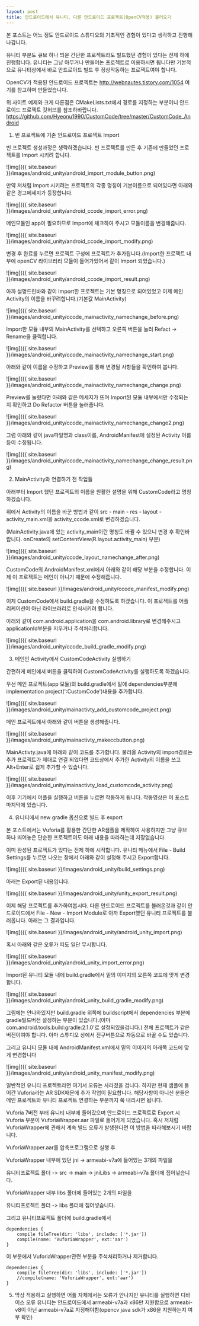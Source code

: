 ```yaml
---
layout: post
title: 안드로이드에서 유니티, 다른 안드로이드 프로젝트(OpenCV적용) 불러오기
---
```


본 포스트는 어느 정도 안드로이드 스튜디오의 기초적인 경험이 있다고 생각하고 진행해 나갑니다.

유니티 부분도 큐브 하나 띄운 간단한 프로젝트라도 빌드했던 경험이 있다는 전제 하에 진행합니다. 유니티는 그냥 아무거나 만들어논 프로젝트로 이용하시면 됩니다만 기본적으로 유니티상에서 바로 안드로이드 빌드 후 정상작동하는 프로젝트여야 합니다.

OpenCV가 적용된 안드로이드 프로젝트는 http://webnautes.tistory.com/1054 여기를 참고하며 만들었습니다.

위 사이트 예제와 크게 다른점은 CMakeLists.txt에서 경로를 지정하는 부분이니 안드로이드 프로젝트 깃허브를 참조하바랍니다. https://github.com/Hyeonu1990/CustomCode/tree/master/CustomCode_Android

1. 빈 프로젝트에 기존 안드로이드 프로젝트 Import

빈 프로젝트 생성과정은 생략하겠습니다. 빈 프로젝트를 만든 후 기존에 만들었던 프로젝트를 Import 시키려 합니다.

![img]({{ site.baseurl }}/images/android_unity/android_import_module_button.png)

만약 저처럼 Import 시키려는 프로젝트의 각종 명칭이 기본이름으로 되어있다면 아래와 같은 경고메세지가 등장합니다.

![img]({{ site.baseurl }}/images/android_unity/android_ccode_import_error.png)

메인모듈인 app이 필요하므로 Import에 체크하여 주시고 모듈이름을 변경해줍니다.

![img]({{ site.baseurl }}/images/android_unity/android_ccode_import_modify.png)

변경 후 완료를 누르면 프로젝트 구성에 프로젝트가 추가됩니다.(Import한 프로젝트 내부에 openCV 라이브러리 모듈이 들어가있어서 같이 Import 되었습니다.)

![img]({{ site.baseurl }}/images/android_unity/android_ccode_import_result.png)

아까 설명드린바와 같이 Import한 프로젝트는 기본 명칭으로 되어있었고 이제 메인 Activity의 이름을 바꾸려합니다.(기본값 MainActivity)

![img]({{ site.baseurl }}/images/android_unity/ccode_mainactivity_namechange_before.png)

Import한 모듈 내부의 MainActivity를 선택하고 오른쪽 버튼을 눌러 Refact -> Rename을 클릭합니다.

![img]({{ site.baseurl }}/images/android_unity/ccode_mainactivity_namechange_start.png)

아래와 같이 이름을 수정하고 Preview를 통해 변경될 사항들을 확인하여 봅니다.

![img]({{ site.baseurl }}/images/android_unity/ccode_mainactivity_namechange_change.png)

Preview를 눌렀다면 아래와 같은 메세지가 뜨며 Import된 모듈 내부에서만 수정되는지 확인하고 Do Refactor 버튼을 눌러줍니다.

![img]({{ site.baseurl }}/images/android_unity/ccode_mainactivity_namechange_change2.png)

그럼 아래와 같이 java파일명과 class이름, AndroidManifest에 설정된 Activity 이름 등이 수정됩니다.

![img]({{ site.baseurl }}/images/android_unity/ccode_mainactivity_namechange_change_result.png)



2. MainActivity와 연결하기 전 작업들

아래부터 Import 했던 프로젝트의 이름을 원활한 설명을 위해 CustomCode라고 명칭하겠습니다.

위에서 Activity의 이름을 바꾼 방법과 같이 src - main - res - layout - activity_main.xml을 activity_ccode.xml로 변경하겠습니다.

(MainActivity.java에 있는 activity_main이란 명칭도 바뀔 수 있으니 변경 후 확인바랍니다. onCreate의 setContentView(R.layout.activity_main) 부분)

![img]({{ site.baseurl }}/images/android_unity/ccode_layout_namechange_after.png)

CustomCode의 AndroidManifest.xml에서 아래와 같이 해당 부분을 수정합니다. 이제 이 프로젝트는 메인이 아니기 때문에 수정해줍니다.

![img]({{ site.baseurl }}/images/android_unity/ccode_manifest_modify.png)

이제 CustomCode에서 build.gradle을 수정하도록 하겠습니다. 이 프로젝트를 어플리케이션이 아닌 라이브러리로 인식시키려 합니다.

아래와 같이 com.android.application을 com.android.library로 변경해주시고 applicationId부분을 지우거나 주석처리합니다.

![img]({{ site.baseurl }}/images/android_unity/ccode_build_gradle_modify.png)



3. 메인인 Activity에서 CustomCodeActivity 실행하기

간편하게 메인에서 버튼을 클릭하여 CustomCodeActivity를 실행하도록 하겠습니다.

우선 메인 프로젝트(app 모듈)의 build.gradle에서 밑에 dependencies부분에 implementation project(':CustomCode')내용을 추가합니다.

![img]({{ site.baseurl }}/images/android_unity/mainactivty_add_customcode_project.png)

메인 프로젝트에서 아래와 같이 버튼을 생성해줍니다.

![img]({{ site.baseurl }}/images/android_unity/mainactivty_makeccbutton.png)

MainActivty.java에 아래와 같이 코드를 추가합니다. 불러올 Activity의 import경로는 추가 프로젝트가 제대로 연결 되었다면 코드상에서 추가한 Activity의 이름을 쓰고 Alt+Enter로 쉽게 추가할 수 있습니다.

![img]({{ site.baseurl }}/images/android_unity/mainactivty_load_customcode_activity.png)

이후 기기에서 어플을 실행하고 버튼을 누르면 작동하게 됩니다. 작동영상은 이 포스트 마지막에 있습니다.



4. 유니티에서 new gradle 옵션으로 빌드 후 export

본 포스트에서는 Vuforia를 활용한 간단한 AR샘플을 제작하여 사용하지만 그냥 큐브 하나 띄어놓은 단순한 프로젝트여도 아래 내용을 따라하는데 지장없습니다.

이미 완성된 프로젝트가 있다는 전제 하에 시작합니다. 유니티 메뉴에서 File - Build Settings를 누르면 나오는 창에서 아래와 같이 설정해 주시고 Export합니다.

![img]({{ site.baseurl }}/images/android_unity/build_settings.png)

아래는 Export된 내용입니다.

![img]({{ site.baseurl }}/images/android_unity/unity_export_result.png)

이제 해당 프로젝트를 추가하여봅시다. 다른 안드로이드 프로젝트를 불러온것과 같이 안드로이드에서 File - New - Import Module로 아까 Export했던 유니티 프로젝트를 불러옵니다. 아래는 그 결과입니다.

![img]({{ site.baseurl }}/images/android_unity/android_unity_import.png)

혹시 아래와 같은 오류가 떠도 일단 무시합니다.

![img]({{ site.baseurl }}/images/android_unity/android_unity_import_error.png)

Import된 유니티 모듈 내에 build.gradle에서 밑의 이미지의 오른쪽 코드에 맞게 변경합니다.

![img]({{ site.baseurl }}/images/android_unity/android_unity_build_gradle_modify.png)

그림에는 안나와있지만 build.gradle 위쪽에 buildscript에서 dependencies 부분에 gradle빌드버전 설정하는 부분이 있습니다.(아마 com.android.tools.build:gradle:2.1.0'로 설정되있을겁니다.) 전체 프로젝트가 같은 버전이여야 합니다. 아마 스튜디오 상에서 전구버튼으로 자동으로 바꿀 수도 있습니다.

그리고 유니티 모듈 내에 AndroidManifest.xml에서 밑의 이미지의 아래쪽 코드에 맞게 변경합니다

![img]({{ site.baseurl }}/images/android_unity/android_unity_manifest_modify.png)

일반적인 유니티 프로젝트라면 여기서 오류는 사라졌을 겁니다. 하지만 현재 샘플에 들어간 Vuforia라는 AR SDK때문에 추가 작업이 필요합니다. 해당사항이 아니신 분들은 메인 프로젝트와 유니티 프로젝트 연결하는 부분까지 쭉 내리시면 됩니다.

Vuforia 7버전 부터 유니티 내부에 들어갔으며 안드로이드 프로젝트로 Export 시 Vuforia 부분이 VuforiaWrapper.aar 파일로 들어가게 되었습니다. 혹시 저처럼 VuforiaWrapper에 관해서 계속 빌드 오류가 발생한다면 이 방법을 따라해보시기 바랍니다.

VuforiaWrapper.aar를 압축프로그램으로 실행 후 

VuforiaWrapper 내부에 있던 jni -> armeabi-v7a에 들어있는 3개의 파일을

유니티프로젝트 폴더 -> src -> main -> jniLibs -> armeabi-v7a 폴더에 집어넣습니다.

VuforiaWrapper 내부 libs 폴더에 들어있는 2개의 파일을

유니티프로젝트 폴더 -> libs 폴더에 집어넣습니다.

그리고 유니티프로젝트 폴더에 build.gradle에서

```text
dependencies {
	compile fileTree(dir: 'libs', include: ['*.jar'])
	compile(name: 'VuforiaWrapper', ext:'aar')
}
```

이 부분에서 VuforiaWrapper관련 부분을 주석처리하거나 제거합니다.

```text
dependencies {
	compile fileTree(dir: 'libs', include: ['*.jar'])
	//compile(name: 'VuforiaWrapper', ext:'aar')
}
```






5. 막상 적용하고 실행하면 어플 자체에서는 오류가 안나지만 유니티를 실행하면 디바이스 오류
유니티는 안드로이드에서 armeabi-v7a과 x86만 지원함으로 armeabi-v8이 아닌 armeabi-v7a로 지정해야함(opencv java sdk가 x86을 지원하는지 여부 확인)
